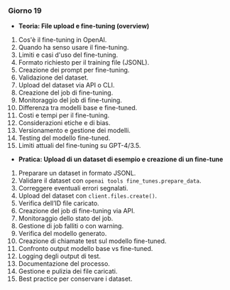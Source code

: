 ### Giorno 19
- **Teoria: File upload e fine-tuning (overview)**

1. Cos'è il fine-tuning in OpenAI.
2. Quando ha senso usare il fine-tuning.
3. Limiti e casi d'uso del fine-tuning.
4. Formato richiesto per il training file (JSONL).
5. Creazione dei prompt per fine-tuning.
6. Validazione del dataset.
7. Upload del dataset via API o CLI.
8. Creazione del job di fine-tuning.
9. Monitoraggio del job di fine-tuning.
10. Differenza tra modelli base e fine-tuned.
11. Costi e tempi per il fine-tuning.
12. Considerazioni etiche e di bias.
13. Versionamento e gestione dei modelli.
14. Testing del modello fine-tuned.
15. Limiti attuali del fine-tuning su GPT-4/3.5.

- **Pratica: Upload di un dataset di esempio e creazione di un fine-tune**

1. Preparare un dataset in formato JSONL.
2. Validare il dataset con `openai tools fine_tunes.prepare_data`.
3. Correggere eventuali errori segnalati.
4. Upload del dataset con `client.files.create()`.
5. Verifica dell’ID file caricato.
6. Creazione del job di fine-tuning via API.
7. Monitoraggio dello stato del job.
8. Gestione di job falliti o con warning.
9. Verifica del modello generato.
10. Creazione di chiamate test sul modello fine-tuned.
11. Confronto output modello base vs fine-tuned.
12. Logging degli output di test.
13. Documentazione del processo.
14. Gestione e pulizia dei file caricati.
15. Best practice per conservare i dataset.